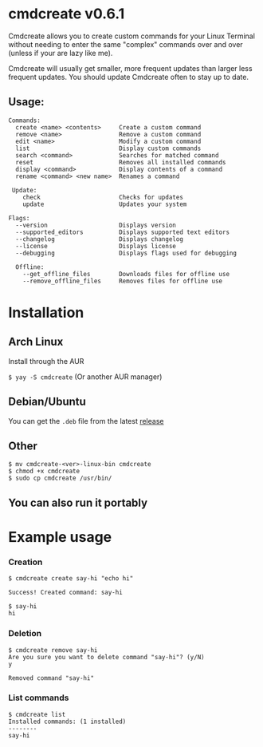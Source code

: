 # cmdcreate v0.6.1
Cmdcreate allows you to create custom commands for your Linux Terminal without needing to enter the same "complex" commands over and over (unless if your are lazy like me).

Cmdcreate will usually get smaller, more frequent updates than larger less frequent updates. You should update Cmdcreate often to stay up to date.
  
## Usage:

```
Commands:
  create <name> <contents>     Create a custom command
  remove <name>                Remove a custom command
  edit <name>                  Modify a custom command
  list                         Display custom commands
  search <command>             Searches for matched command
  reset                        Removes all installed commands
  display <command>            Display contents of a command
  rename <command> <new name>  Renames a command

 Update:
    check                      Checks for updates
    update                     Updates your system

Flags:
  --version                    Displays version
  --supported_editors          Displays supported text editors
  --changelog                  Displays changelog
  --license                    Displays license
  --debugging                  Displays flags used for debugging

  Offline:
    --get_offline_files        Downloads files for offline use
    --remove_offline_files     Removes files for offline use
```

# Installation

## Arch Linux
Install through the AUR

`$ yay -S cmdcreate` (Or another AUR manager)

## Debian/Ubuntu
You can get the `.deb` file from the latest [release](https://github.com/Meme-Supplier/cmdcreate/releases)

## Other
```
$ mv cmdcreate-<ver>-linux-bin cmdcreate
$ chmod +x cmdcreate
$ sudo cp cmdcreate /usr/bin/
```

## You can also run it portably

# Example usage

### Creation
```
$ cmdcreate create say-hi "echo hi"

Success! Created command: say-hi

$ say-hi
hi
```

### Deletion
```
$ cmdcreate remove say-hi
Are you sure you want to delete command "say-hi"? (y/N)
y

Removed command "say-hi"
```

### List commands
```
$ cmdcreate list
Installed commands: (1 installed)
--------
say-hi
```
